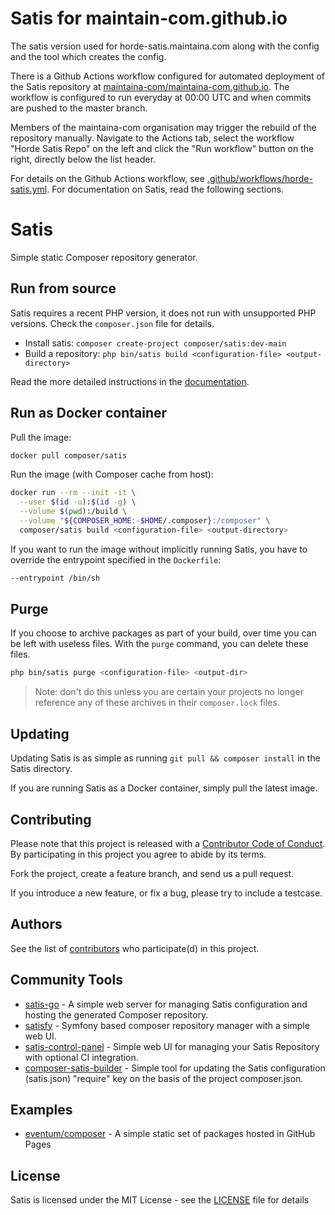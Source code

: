 # Satis for maintain-com.github.io

The satis version used for horde-satis.maintaina.com along with the config and the tool which creates the config.

There is a Github Actions workflow configured for automated deployment of the
Satis repository at
[maintaina-com/maintaina-com.github.io](https://github.com/maintaina-com/maintaina-com.github.io).
The workflow is configured to run everyday at 00:00 UTC and when commits are
pushed to the master branch.

Members of the maintaina-com organisation may trigger the rebuild of the
repository manually. Navigate to the Actions tab, select the workflow "Horde
Satis Repo" on the left and click the "Run workflow" button on the right,
directly below the list header.

For details on the Github Actions workflow, see [.github/workflows/horde-satis.yml](https://github.com/maintain-com/horde-satis.maintaina.com/blob/master/.github/workflows/horde-satis.yml).
For documentation on Satis, read the following sections.

# Satis

Simple static Composer repository generator.


## Run from source

Satis requires a recent PHP version, it does not run with unsupported PHP versions. Check the `composer.json` file for details.

- Install satis: `composer create-project composer/satis:dev-main`
- Build a repository: `php bin/satis build <configuration-file> <output-directory>`

Read the more detailed instructions in the [documentation][].


## Run as Docker container

Pull the image:

``` sh
docker pull composer/satis
```

Run the image (with Composer cache from host):

``` sh
docker run --rm --init -it \
  --user $(id -u):$(id -g) \
  --volume $(pwd):/build \
  --volume "${COMPOSER_HOME:-$HOME/.composer}:/composer" \
  composer/satis build <configuration-file> <output-directory>
```

If you want to run the image without implicitly running Satis, you have to
override the entrypoint specified in the `Dockerfile`:

``` sh
--entrypoint /bin/sh
```


## Purge

If you choose to archive packages as part of your build, over time you can be
left with useless files. With the `purge` command, you can delete these files.

``` sh
php bin/satis purge <configuration-file> <output-dir>
```

 > Note: don't do this unless you are certain your projects no longer reference
    any of these archives in their `composer.lock` files.


## Updating

Updating Satis is as simple as running `git pull && composer install` in the
Satis directory.

If you are running Satis as a Docker container, simply pull the latest image.


## Contributing

Please note that this project is released with a [Contributor Code of Conduct][].
By participating in this project you agree to abide by its terms.

Fork the project, create a feature branch, and send us a pull request.

If you introduce a new feature, or fix a bug, please try to include a testcase.


## Authors

See the list of [contributors][] who participate(d) in this project.


## Community Tools

- [satis-go][] - A simple web server for managing Satis configuration and
    hosting the generated Composer repository.
- [satisfy][] - Symfony based composer repository manager with a simple web UI.
- [satis-control-panel][] - Simple web UI for managing your Satis Repository
    with optional CI integration.
- [composer-satis-builder][] - Simple tool for updating the Satis configuration
    (satis.json) "require" key on the basis of the project composer.json.


## Examples

- [eventum/composer] - A simple static set of packages hosted in GitHub Pages


## License

Satis is licensed under the MIT License - see the [LICENSE][] file for details


[documentation]: https://getcomposer.org/doc/articles/handling-private-packages-with-satis.md
[Contributor Code of Conduct]: http://contributor-covenant.org/version/1/4/
[contributors]: https://github.com/composer/satis/contributors
[satis-go]: https://github.com/benschw/satis-go
[satisfy]: https://github.com/ludofleury/satisfy
[satis-control-panel]: https://github.com/realshadow/satis-control-panel
[composer-satis-builder]: https://github.com/AOEpeople/composer-satis-builder
[LICENSE]: https://github.com/composer/satis/blob/master/LICENSE
[eventum/composer]: https://github.com/eventum/composer
